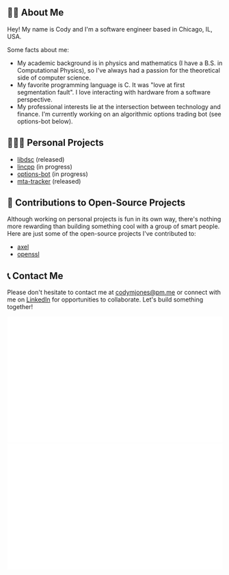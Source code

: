 ## 👋🏻  About Me

Hey! My name is Cody and I'm a software engineer based in Chicago, IL, USA.

Some facts about me:

- My academic background is in physics and mathematics (I have a B.S. in Computational Physics), so I've always had a passion for the theoretical side of computer science.
- My favorite programming language is C. It was "love at first segmentation fault". I love interacting with hardware from a software perspective.
- My professional interests lie at the intersection between technology and finance. I'm currently working on an algorithmic options trading bot (see options-bot below).

## 👨🏼‍💻  Personal Projects

- [libdsc](https://github.com/cm-jones/libdsc) (released)
- [lincpp](https://github.com/cm-jones/lincpp) (in progress)
- [options-bot](https://github.com/cm-jones/options-bot) (in progress)
- [mta-tracker](https://github.com/cm-jones/mta-tracker) (released)

## 🤝  Contributions to Open-Source Projects

Although working on personal projects is fun in its own way, there's nothing more rewarding than building something cool with a group of smart people. Here are just some of the open-source projects I've contributed to:

- [axel](https://github.com/axel-download-accelerator/axel)
- [openssl](https://github.com/openssl/openssl)

## 📞  Contact Me

Please don't hesitate to contact me at codymjones@pm.me or connect with me on [LinkedIn](https://linkedin.com/in/cm-jones) for opportunities to collaborate. Let's build something together!

![](https://raw.githubusercontent.com/cm-jones/github-stats/master/generated/languages.svg#gh-dark-mode-only)
![](https://raw.githubusercontent.com/cm-jones/github-stats/master/generated/languages.svg#gh-light-mode-only)
